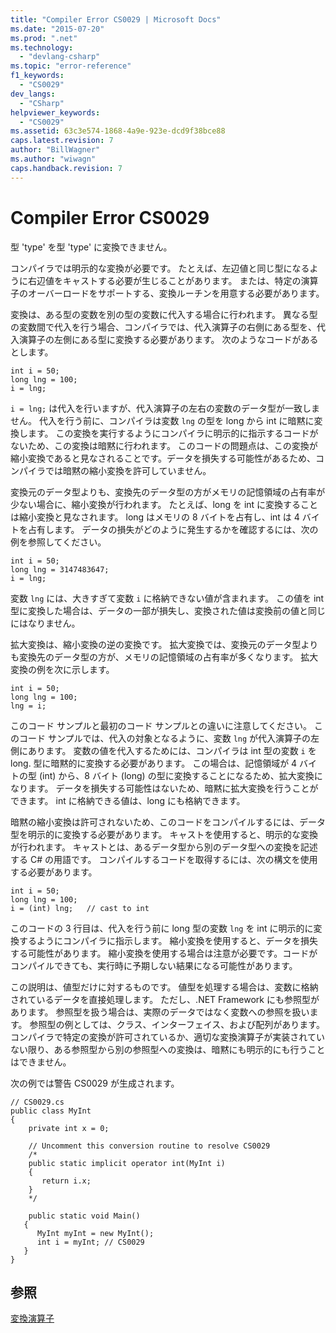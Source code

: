 ```yaml
---
title: "Compiler Error CS0029 | Microsoft Docs"
ms.date: "2015-07-20"
ms.prod: ".net"
ms.technology: 
  - "devlang-csharp"
ms.topic: "error-reference"
f1_keywords: 
  - "CS0029"
dev_langs: 
  - "CSharp"
helpviewer_keywords: 
  - "CS0029"
ms.assetid: 63c3e574-1868-4a9e-923e-dcd9f38bce88
caps.latest.revision: 7
author: "BillWagner"
ms.author: "wiwagn"
caps.handback.revision: 7
---
```

# Compiler Error CS0029
型 'type' を型 'type' に変換できません。  
  
 コンパイラでは明示的な変換が必要です。  たとえば、左辺値と同じ型になるように右辺値をキャストする必要が生じることがあります。  または、特定の演算子のオーバーロードをサポートする、変換ルーチンを用意する必要があります。  
  
 変換は、ある型の変数を別の型の変数に代入する場合に行われます。  異なる型の変数間で代入を行う場合、コンパイラでは、代入演算子の右側にある型を、代入演算子の左側にある型に変換する必要があります。  次のようなコードがあるとします。  
  
```  
int i = 50;  
long lng = 100;  
i = lng;  
```  
  
 `i = lng;` は代入を行いますが、代入演算子の左右の変数のデータ型が一致しません。  代入を行う前に、コンパイラは変数 `lng` の型を long から int に暗黙に変換します。  この変換を実行するようにコンパイラに明示的に指示するコードがないため、この変換は暗黙に行われます。  このコードの問題点は、この変換が縮小変換であると見なされることです。データを損失する可能性があるため、コンパイラでは暗黙の縮小変換を許可していません。  
  
 変換元のデータ型よりも、変換先のデータ型の方がメモリの記憶領域の占有率が少ない場合に、縮小変換が行われます。  たとえば、long を int に変換することは縮小変換と見なされます。  long はメモリの 8 バイトを占有し、int は 4 バイトを占有します。  データの損失がどのように発生するかを確認するには、次の例を参照してください。  
  
```  
int i = 50;  
long lng = 3147483647;  
i = lng;  
```  
  
 変数 `lng` には、大きすぎて変数 `i` に格納できない値が含まれます。  この値を int 型に変換した場合は、データの一部が損失し、変換された値は変換前の値と同じにはなりません。  
  
 拡大変換は、縮小変換の逆の変換です。  拡大変換では、変換元のデータ型よりも変換先のデータ型の方が、メモリの記憶領域の占有率が多くなります。  拡大変換の例を次に示します。  
  
```  
int i = 50;  
long lng = 100;  
lng = i;  
```  
  
 このコード サンプルと最初のコード サンプルとの違いに注意してください。  このコード サンプルでは、代入の対象となるように、変数 `lng` が代入演算子の左側にあります。  変数の値を代入するためには、コンパイラは int 型の変数 `i` を long. 型に暗黙的に変換する必要があります。  この場合は、記憶領域が 4 バイトの型 \(int\) から、8 バイト \(long\) の型に変換することになるため、拡大変換になります。  データを損失する可能性はないため、暗黙に拡大変換を行うことができます。  int に格納できる値は、long にも格納できます。  
  
 暗黙の縮小変換は許可されないため、このコードをコンパイルするには、データ型を明示的に変換する必要があります。  キャストを使用すると、明示的な変換が行われます。  キャストとは、あるデータ型から別のデータ型への変換を記述する C\# の用語です。  コンパイルするコードを取得するには、次の構文を使用する必要があります。  
  
```  
int i = 50;  
long lng = 100;  
i = (int) lng;   // cast to int  
```  
  
 このコードの 3 行目は、代入を行う前に long 型の変数 `lng` を int に明示的に変換するようにコンパイラに指示します。  縮小変換を使用すると、データを損失する可能性があります。  縮小変換を使用する場合は注意が必要です。コードがコンパイルできても、実行時に予期しない結果になる可能性があります。  
  
 この説明は、値型だけに対するものです。  値型を処理する場合は、変数に格納されているデータを直接処理します。  ただし、.NET Framework にも参照型があります。  参照型を扱う場合は、実際のデータではなく変数への参照を扱います。  参照型の例としては、クラス、インターフェイス、および配列があります。  コンパイラで特定の変換が許可されているか、適切な変換演算子が実装されていない限り、ある参照型から別の参照型への変換は、暗黙にも明示的にも行うことはできません。  
  
 次の例では警告 CS0029 が生成されます。  
  
```  
// CS0029.cs  
public class MyInt  
{  
    private int x = 0;      
  
    // Uncomment this conversion routine to resolve CS0029  
    /*  
    public static implicit operator int(MyInt i)  
    {  
       return i.x;  
    }  
    */  
  
    public static void Main()  
   {  
      MyInt myInt = new MyInt();  
      int i = myInt; // CS0029  
   }  
}  
```  
  
## 参照  
 [変換演算子](../../../csharp/programming-guide/statements-expressions-operators/conversion-operators.md)